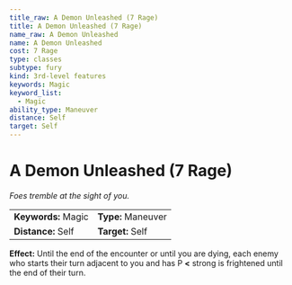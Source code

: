 ```yaml
---
title_raw: A Demon Unleashed (7 Rage)
title: A Demon Unleashed (7 Rage)
name_raw: A Demon Unleashed
name: A Demon Unleashed
cost: 7 Rage
type: classes
subtype: fury
kind: 3rd-level features
keywords: Magic
keyword_list:
  - Magic
ability_type: Maneuver
distance: Self
target: Self
---
```


# A Demon Unleashed (7 Rage)

*Foes tremble at the sight of you.*

|                     |                    |
| :------------------ | :----------------- |
| **Keywords:** Magic | **Type:** Maneuver |
| **Distance:** Self  | **Target:** Self   |

**Effect:** Until the end of the encounter or until you are dying, each enemy who starts their turn adjacent to you and has P **\<** strong is frightened until the end of their turn.
